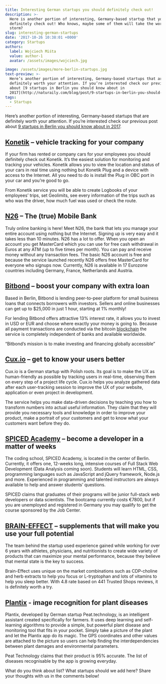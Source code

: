 ```yaml
---
title: Interesting German startups you should definitely check out!
description: >-
  Here is another portion of interesting, Germany-based startup that you should
  definitely check out! Who knows, maybe some of them will take the world by
  storm?
slug: interesting-german-startups
date: '2017-10-26 10:38:01 +0000'
category: Startups
authors:
  label: Wojciech Miśta
  value: author-1
  avatar: /assets/images/wojciech.jpg

image: /assets/images/more-berlin-startups.jpg
text-preview: >-
  Here’s another portion of interesting, Germany-based startups that are
  definitely worth your attention. If you’re interested check our previous post
  about [9 startups in Berlin you should know about in
  2017](http://naturaily.com/blog/post/9-startups-in-berlin-you-should-know-about-in-2017).
tags:
  - Startups
---
```





Here’s another portion of interesting, Germany-based startups that are definitely worth your attention. If you’re interested check our previous post about [9 startups in Berlin you should know about in 2017](http://naturaily.com/blog/post/9-startups-in-berlin-you-should-know-about-in-2017).

## [Konetik](http://www.konetik.com/) – vehicle tracking for your company

If your firm has rented or company cars for your employees you should definitely check out Konetik. It’s the easiest solution for monitoring and tracking your vehicles. Konetik allows you to view the location and status of your cars in real time using nothing but Konetik Plug and a device with access to the Internet. All you need to do is install the Plug in OBC port in your car and you’re good to go.

From Konetik service you will be able to create Logbooks of your employees’ trips, set Geolimits, see every information of the trips such as who was the driver, how much fuel was used or check the route.

## [N26](https://next.n26.com/) – The (true) Mobile Bank

Truly online banking is here! Meet N26, the bank that lets you manage your entire account using nothing but the Internet. Signing up is very easy and it takes less than 10 minutes.
N26 has a lot to offer. When you open an account you get MasterCard which you can use for free cash withdrawal in Euros at any ATM (up to five times per month). You can pay and receive money without any transaction fees. The basic N26 account is free and because the service launched recently N26 offers free MasterCard for everyone who signups now.
Currently, N26 is available in 17 Eurozone countries including Germany, France, Netherlands and Austria.

## [Bitbond](https://www.bitbond.com/) – boost your company with extra loan

Based in Berlin, Bitbond is lending peer-to-peer platform for small business loans that connects borrowers with investors. Sellers and online businesses can get up to $25,000 in just 1 hour, starting at 1% monthly!

For lending Bitbond offers attractive 13% interest rate, it allows you to invest in USD or EUR and choose where exactly your money is going to. Because all payment transactions are conducted via the bitcoin [blockchain](https://en.wikipedia.org/wiki/Blockchain) the service is completely independent of banks and available worldwide.

“Bitbond’s mission is to make investing and financing globally accessible”

## [Cux.io](http://cux.io/) – get to know your users better

Cux.io is a German startup with Polish roots. Its goal is to make the UX as human-friendly as possible by tracking users in real-time, observing them on every step of a project life cycle. Cux.io helps you analyze gathered data after each user-tracking session to improve the UX of your website, application or even project in development.

The service helps you make data-driven decisions by teaching you how to transform numbers into actual useful information. They claim that they will provide you necessary tools and knowledge in order to improve your product, make a portrait of your customers and get to know what your customers want before they do.


## [SPICED Academy](https://www.spiced-academy.com/) – become a developer in a matter of weeks

The coding school, SPICED Academy, is located in the center of Berlin. Currently, it offers one, 12-weeks long, intensive courses of Full Stack Web Development (Data Analysis coming soon). Students will learn HTML, CSS, programming languages such as JavaScript and jQuery framework, Node.js and more. Experienced in programming and talented instructors are always available to help and answer students’ questions.

SPICED claims that graduates of their programs will be junior full-stack web developers or data scientists. The bootcamp currently costs €7800, but if you are unemployed and registered in Germany you may qualify to get the course sponsored by the Job Center.

## [BRAIN-EFFECT](https://www.brain-effect.com/) – supplements that will make you use your full potential

The team behind the startup used experience gained while working for over 6 years with athletes, physicians, and nutritionists to create wide variety of products that can maximize your mental performance, because they believe that mental state is the key to success.

Brain-Effect uses unique on the market combinations such as CDP-choline and herb extracts to help you focus or L-tryptophan and lots of vitamins to help you sleep better.
With 4.8 rate based on 441 Trusted Shops reviews, it is definitely worth a try.


## [Plantix](https://plantix.net/) - image recognition for plant diseases

Plantix, developed by German startup Peat.technology, is an intelligent assistant created specifically for farmers. It uses deep learning and self-learning algorithms to provide a simple, but powerful plant disease and monitoring tool that fits in your pocket. Simply take a picture of the plant and let the Plantix app do its magic. The GPS coordinates and other values are attached to the picture so users can help finding the interdependencies between plant damages and environmental parameters.

Peat Technology claims that their product is 95% accurate. The list of diseases recognisable by the app is growing everyday.

What do you think about list? What startups should we add here? Share your thoughts with us in the comments below!
